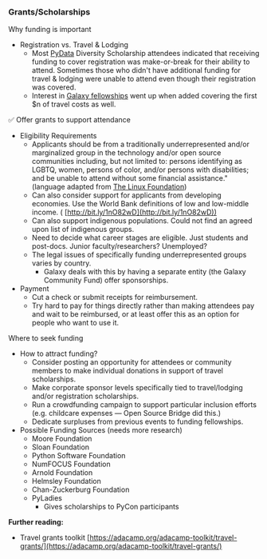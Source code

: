 ### Grants/Scholarships

Why funding is important

- Registration vs. Travel &amp; Lodging
  - Most [PyData](http://www.pydata.org) Diversity Scholarship attendees indicated that receiving funding to cover registration was make-or-break for their ability to attend. Sometimes those who didn&#39;t have additional funding for travel &amp; lodging were unable to attend even though their registration was covered.
  - Interest in [Galaxy fellowships](https://galaxyproject.org/news/2017-03-gcc2017-fellowships/) went up when added covering the first $n of travel costs as well.

✅ Offer grants to support attendance

- Eligibility Requirements
  - Applicants should be from a traditionally underrepresented and/or marginalized group in the technology and/or open source communities including, but not limited to: persons identifying as LGBTQ, women, persons of color, and/or persons with disabilities; and be unable to attend without some financial assistance.&quot; (language adapted from [The Linux Foundation](https://www.linuxfoundation.org/event/api-strategy-practice-conference-2017/diversity-scholarship/))
  - Can also consider support for applicants from developing economies.  Use the World Bank definitions of low and low-middle income. ( [http://bit.ly/1nO82wD](http://bit.ly/1nO82wD))
  - Can also support indigenous populations.  Could not find an agreed upon list of indigenous groups.
  - Need to decide what career stages are eligible.  Just students and post-docs.  Junior faculty/researchers?  Unemployed?
  - The legal issues of specifically funding underrepresented groups varies by country.
    - Galaxy deals with this by having a separate entity (the Galaxy Community Fund) offer sponsorships.
- Payment
  - Cut a check or submit receipts for reimbursement.
  - Try hard to pay for things directly rather than making attendees pay and wait to be reimbursed, or at least offer this as an option for people who want to use it.

Where to seek funding

- How to attract funding?
  - Consider posting an opportunity for attendees or community members to make individual donations in support of travel scholarships.
  - Make corporate sponsor levels specifically tied to travel/lodging and/or registration scholarships.
  - Run a crowdfunding campaign to support particular inclusion efforts (e.g. childcare expenses — Open Source Bridge did this.)
  - Dedicate surpluses from previous events to funding fellowships.
- Possible Funding Sources (needs more research)
  - Moore Foundation
  - Sloan Foundation
  - Python Software Foundation
  - NumFOCUS Foundation
  - Arnold Foundation
  - Helmsley Foundation
  - Chan-Zuckerburg Foundation
  - PyLadies
    - Gives scholarships to PyCon participants

**Further reading:**

- Travel grants toolkit [https://adacamp.org/adacamp-toolkit/travel-grants/](https://adacamp.org/adacamp-toolkit/travel-grants/)
